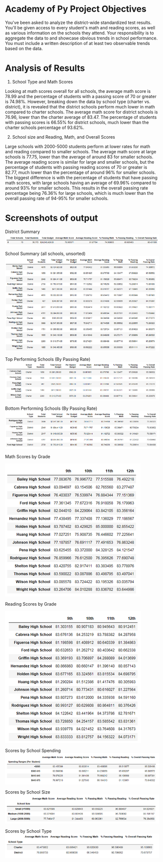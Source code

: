 # Academy of Py Project Objectives
You've been asked to analyze the district-wide standardized test results. You'll be given access to every student's math and reading scores, as well as various information on the schools they attend. Your responsibility is to aggregate the data to and showcase obvious trends in school performance. You must include a written description of at least two observable trends based on the data.

# Analysis of Results
1. School Type and Math Scores

Looking at math scores overall for all schools, the average math score is 78.99 and the percentage of students with a passing score of 70 or greater is 74.98%. However, breaking down the data by school type (charter vs. district), it is revealed that the district schools perform much lower in math compared to charter schools. The average math score for district schools is 76.96, lower than the charter average of 83.47. The percentage of students with passing scores is 66.55% for district schools, much lower than the charter schools percentage of 93.62%. 

2. School size and Reading, Math, and Overall Scores

Large schools with 2000-5000 students perform at lower rates for math and reading compared to smaller schools. The average math score at large schools is 77.75, lower than the average of around 83 for smaller schools. The average reading score is similar for large and smaller schools, but the percentage of students with passing reading scores of 70 or greater is 82.77, much lower than the percentage of around 96% for smaller schools. The biggest difference is with the percentage of students that have passing math scores, with large schools having an average of 69.96% compared to around 93% for smaller schools. This results in the overall passing rate percentage being 76.36% for large schools, which is much lower than the overall passing rate of 94-95% for smaller schools.

# Screenshots of output
District Summary
![](screenshots/District_Summary.png)

School Summary (all schools, unsorted)
![](screenshots/School_Summary_Unsorted.png)

Top Performing Schools (By Passing Rate)
![](screenshots/Top_Performing_Schools_By_Passing_Rate.png)

Bottom Performing Schools (By Passing Rate)
![](screenshots/Bottom_Performing_Schools_By_Passing_Rate.png)

Math Scores by Grade

![](screenshots/Math_Scores_By_Grade.png)

Reading Scores by Grade

![](screenshots/Reading_Scores_by_Grade.png)

Scores by School Spending
![](screenshots/Scores_By_School_Spending.png)

Scores by School Size
![](screenshots/Scores_By_School_Size.png)

Scores by School Type
![](screenshots/Scores_by_School_Type.png)
